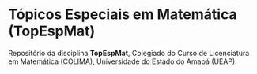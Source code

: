 
# Tópicos Especiais em Matemática (TopEspMat)

<!-- badges: start -->
<!-- badges: end -->

Repositório da disciplina **TopEspMat**, Colegiado do Curso de Licenciatura em Matemática (COLIMA), Universidade do Estado do Amapá (UEAP).
